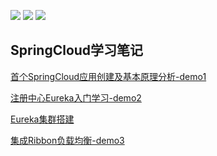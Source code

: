 ![](https://img.shields.io/badge/JDK-1.8-brightgreen) ![](https://img.shields.io/badge/SpringBoot-1.5.9.RELEASE-red) ![](https://img.shields.io/badge/SpringCloud-Dalston.SR1-blue)

##	SpringCloud学习笔记

[首个SpringCloud应用创建及基本原理分析-demo1](https://github.com/Lyn4ever29/spingcloudlearn/tree/master/demo1provider8001)

[注册中心Eureka入门学习-demo2](https://github.com/Lyn4ever29/spingcloudlearn/tree/master/demo2-eureka-registy)

[Eureka集群搭建](https://github.com/Lyn4ever29/spingcloudlearn/tree/master/eureka-cluster-7001)

[集成Ribbon负载均衡-demo3](https://github.com/Lyn4ever29/spingcloudlearn/tree/master/demo3-ribbon-consumer)